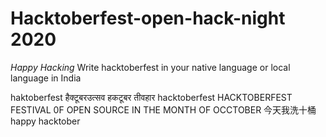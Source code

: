 # Hacktoberfest-open-hack-night 2020
*Happy Hacking*
Write hacktoberfest in your native language or local language in India


haktoberfest
हैक्टूबरउत्सव
हकटूबर तीवहार 
hacktoberfest
HACKTOBERFEST FESTIVAL 0F OPEN SOURCE IN THE MONTH OF OCCTOBER
今天我洗十桶
happy hacktober
